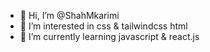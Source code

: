 - 👋 Hi, I’m @ShahMkarimi
- 👀 I’m interested in css & tailwindcss html
- 🌱 I’m currently learning javascript & react.js 



<!---
ShahMkarimi/ShahMkarimi is a ✨ special ✨ repository because its `README.md` (this file) appears on your GitHub profile.
You can click the Preview link to take a look at your changes.
--->
